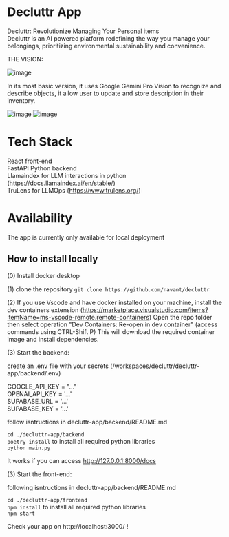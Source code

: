 # Decluttr App
Decluttr: Revolutionize Managing Your Personal items  
Decluttr is an AI powered platform redefining the way you manage your belongings, prioritizing environmental sustainability and convenience.  

THE VISION:  

![image](https://github.com/navant/decluttr/assets/12711084/96e6bd8a-82cc-4666-8ffb-2d8241c064a8)

  
In its most basic version, it uses Google Gemini Pro Vision to recognize and describe objects, it allow user to update and store description in their inventory.

![image](https://github.com/navant/decluttr/assets/12711084/a6d58170-59ad-4e9f-bdfd-11f9b5d1d502)
![image](https://github.com/navant/decluttr/assets/12711084/6ec3d895-319f-4588-8783-c8146a5a35b1)

# Tech Stack  
  
React front-end  
FastAPI Python backend  
Llamaindex for LLM interactions in python  (https://docs.llamaindex.ai/en/stable/)  
TruLens for LLMOps (https://www.trulens.org/)   
  
# Availability

The app is currently only available for local deployment

## How to install locally

(0) Install docker desktop 

(1) clone the repository
```git clone https://github.com/navant/decluttr```

(2) If you use Vscode and have docker installed on your machine, install the dev containers extension (https://marketplace.visualstudio.com/items?itemName=ms-vscode-remote.remote-containers) 
Open the repo folder then select operation "Dev Containers: Re-open in dev container" (access commands using CTRL-Shift P)
This will download the required container image and install dependencies.

(3) Start the backend:  
  
create an .env file with your secrets (/workspaces/decluttr/decluttr-app/backend/.env)  
  
GOOGLE_API_KEY = "..."  
OPENAI_API_KEY = '...'    
SUPABASE_URL = '...'  
SUPABASE_KEY = '...'  
  
follow isntructions in decluttr-app/backend/README.md  
  
```cd ./decluttr-app/backend```  
```poetry install``` to install all required python libraries  
```python main.py```  
  
It works if you can access http://127.0.0.1:8000/docs  
  
  
(3) Start the front-end:    
  
following isntructions in decluttr-app/backend/README.md  
  
```cd ./decluttr-app/frontend```  
```npm install``` to install all required python libraries  
```npm start```  

Check your app on http://localhost:3000/ !  






